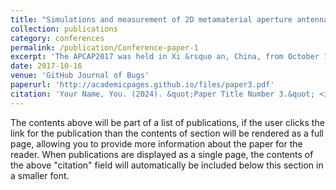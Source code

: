 ```yaml
---
title: "Simulations and measurement of 2D metamaterial aperture antenna"
collection: publications
category: conferences
permalink: /publication/Conference-paper-1
excerpt: 'The APCAP2017 was held in Xi &rsquo an, China, from October 16 to 19, 2017.'
date: 2017-10-16
venue: 'GitHub Journal of Bugs'
paperurl: 'http://academicpages.github.io/files/paper3.pdf'
citation: 'Your Name, You. (2024). &quot;Paper Title Number 3.&quot; <i>GitHub Journal of Bugs</i>. 1(3).'
---
```


The contents above will be part of a list of publications, if the user clicks the link for the publication than the contents of section will be rendered as a full page, allowing you to provide more information about the paper for the reader. When publications are displayed as a single page, the contents of the above "citation" field will automatically be included below this section in a smaller font.
